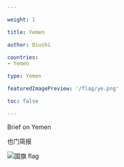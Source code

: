 ```yaml
---

weight: 1

title: Yemen

author: Qiushi 

countries: 
- Yemen

type: Yemen

featuredImagePreview: '/flag/ye.png'

toc: false 

---
```


Brief on Yemen

也门简报 

<!--more-->

![国旗 flag](/flag/ye.png)
